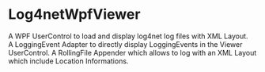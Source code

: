 # Log4netWpfViewer
A WPF UserControl to load and display log4net log files with XML Layout.  
A LoggingEvent Adapter to directly display LoggingEvents in the Viewer UserControl.
A RollingFile Appender which allows to log with an XML Layout which include Location Informations.

